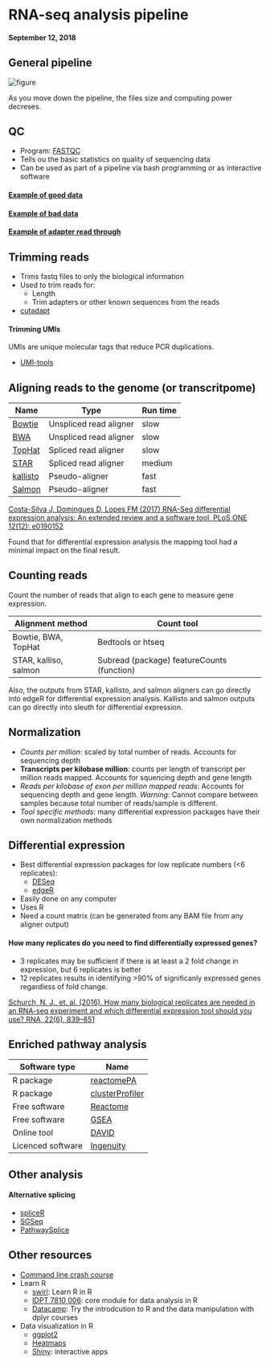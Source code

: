 # RNA-seq analysis pipeline
#### September 12, 2018

## General pipeline

![figure](https://github.com/mandylr/RNA-seq/docs/pipeline.png)

As you move down the pipeline, the files size and computing power decreses.

## QC 

- Program: [FASTQC](https://www.bioinformatics.babraham.ac.uk/projects/fastqc/)
- Tells ou the basic statistics on quality of sequencing data
- Can be used as part of a pipeline via bash programming or as interactive software

#### [Example of good data](https://www.bioinformatics.babraham.ac.uk/projects/fastqc/good_sequence_short_fastqc.html)

#### [Example of bad data](https://www.bioinformatics.babraham.ac.uk/projects/fastqc/bad_sequence_fastqc.html)

#### [Example of adapter read through](https://www.bioinformatics.babraham.ac.uk/projects/fastqc/small_rna_fastqc.html)

## Trimming reads

- Trims fastq files to only the biological information
- Used to trim reads for:
    * Length
    * Trim adapters or other known sequences from the reads
- [cutadapt](https://cutadapt.readthedocs.io/en/stable/guide.html) 

#### Trimming UMIs

UMIs are unique molecular tags that reduce PCR duplications.

- [UMI-tools](https://github.com/CGATOxford/UMI-tools)

## Aligning reads to the genome (or transcritpome)

Name | Type | Run time
--- | --- | ---
[Bowtie](http://bowtie-bio.sourceforge.net/bowtie2/index.shtml) | Unspliced read aligner | slow
[BWA](http://bio-bwa.sourceforge.net/) | Unspliced read aligner | slow
[TopHat](https://ccb.jhu.edu/software/tophat/manual.shtml) | Spliced read aligner | slow
[STAR](https://github.com/alexdobin/STAR/blob/master/doc/STARmanual.pdf) | Spliced read aligner | medium
[kallisto](https://pachterlab.github.io/kallisto/manual) | Pseudo-aligner | fast
[Salmon](https://salmon.readthedocs.io/en/latest/salmon.html) | Pseudo-aligner | fast

[Costa-Silva J, Domingues D, Lopes FM (2017) RNA-Seq differential expression analysis: An extended review and a software tool. 
PLoS ONE 12(12): e0190152](https://doi.org/10.1371/journal.pone.0190152) 

Found that for differential expression analysis the mapping tool had a minimal impact on the final result.

## Counting reads

Count the number of reads that align to each gene to measure gene expression.

Alignment method | Count tool
--- | ---
Bowtie, BWA, TopHat | Bedtools or htseq
STAR, kalliso, salmon | Subread (package) featureCounts (function)

Also, the outputs from STAR, kallisto, and salmon aligners can go directly into edgeR for differential expression analysis. Kallisto and salmon outputs can go directly into sleuth for differential expression.

## Normalization

- _Counts per million_: scaled by total number of reads. Accounts for sequencing depth
- __Transcripts per kilobase million__: counts per length of transcript per million reads mapped. Accounts for squencing depth and gene length
- _Reads per kilobase of exon per million mapped reads_: Accounts for sequencing depth and gene length. _Warning_: Cannot compare between samples because total number of reads/sample is different.
- _Tool specific methods_: many differential expression packages have their own normalization methods

## Differential expression

- Best differential expression packages for low replicate numbers (<6 replicates):
    - [DESeq](https://bioconductor.org/packages/release/bioc/html/DESeq.html)
    - [edgeR](https://bioconductor.org/packages/release/bioc/html/edgeR.html)
- Easily done on any computer
- Uses R 
- Need a count matrix (can be generated from any BAM file from any aligner output)

#### How many replicates do you need to find differentially expressed genes?

- 3 replicates may be sufficient if there is at least a 2 fold change in expression, but 6 replicates is better
- 12 replicates results in identifying >90% of significanly expressed genes regardless of fold change.

[Schurch, N. J., et. al. (2016). How many biological replicates are needed in an RNA-seq experiment and which differential expression tool should you use? RNA, 22(6), 839–851](http://doi.org/10.1261/rna.053959.115)

## Enriched pathway analysis

Software type | Name
--- | ---
R package | [reactomePA](http://www.bioconductor.org/packages/devel/bioc/html/ReactomePA.html)
R package | [clusterProfiler](https://bioconductor.org/packages/release/bioc/html/clusterProfiler.html)
Free software | [Reactome](https://reactome.org/)
Free software | [GSEA](http://software.broadinstitute.org/gsea/index.jsp)
Online tool | [DAVID](https://david.ncifcrf.gov/)
Licenced software | [Ingenuity](https://www.qiagenbioinformatics.com/products/ingenuity-pathway-analysis/)

## Other analysis

#### Alternative splicing

- [spliceR](https://bmcbioinformatics.biomedcentral.com/articles/10.1186/1471-2105-15-81)
- [SGSeq](https://bioconductor.org/packages/release/bioc/vignettes/SGSeq/inst/doc/SGSeq.html)
- [PathwaySplice](https://academic.oup.com/bioinformatics/advance-article-abstract/doi/10.1093/bioinformatics/bty317/4983063?redirectedFrom=fulltext)

## Other resources

- [Command line crash course](https://learnpythonthehardway.org/book/appendixa.html)
- Learn R
    - [swirl](https://swirlstats.com/): Learn R in R
    - [IDPT 7810 006](https://ucdenver.instructure.com/courses/381582/assignments/syllabus): core module for data analysis in R
    - [Datacamp](https://www.datacamp.com/courses/free-introduction-to-r): Try the introdcution to R and the data manipulation with dplyr courses
- Data visualization in R
    - [ggplot2](https://ggplot2.tidyverse.org/)
    - [Heatmaps](https://www.rdocumentation.org/packages/stats/versions/3.5.1/topics/heatmap)
    - [Shiny](https://shiny.rstudio.com/): interactive apps

 
        